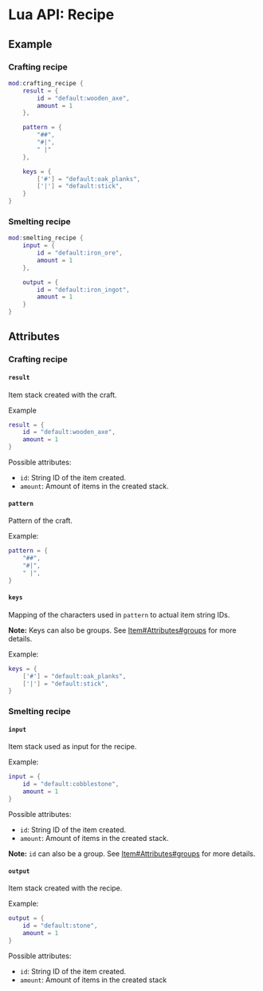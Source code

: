 # Lua API: Recipe

## Example

### Crafting recipe

```lua
mod:crafting_recipe {
	result = {
		id = "default:wooden_axe",
		amount = 1
	},

	pattern = {
		"##",
		"#|",
		" |"
	},

	keys = {
		['#'] = "default:oak_planks",
		['|'] = "default:stick",
	}
}
```

### Smelting recipe

```lua
mod:smelting_recipe {
	input = {
		id = "default:iron_ore",
		amount = 1
	},

	output = {
		id = "default:iron_ingot",
		amount = 1
	}
}
```

## Attributes

### Crafting recipe

#### `result`

Item stack created with the craft.

Example
```lua
result = {
	id = "default:wooden_axe",
	amount = 1
}
```

Possible attributes:

- `id`: String ID of the item created.
- `amount`: Amount of items in the created stack.

#### `pattern`

Pattern of the craft.

Example:
```lua
pattern = {
	"##",
	"#|",
	" |",
}
```

#### `keys`

Mapping of the characters used in `pattern` to actual item string IDs.

**Note:** Keys can also be groups. See [Item#Attributes#groups](lua-api-item.md#groups) for more details.

Example:
```lua
keys = {
	['#'] = "default:oak_planks",
	['|'] = "default:stick",
}
```

### Smelting recipe

#### `input`

Item stack used as input for the recipe.

Example:
```lua
input = {
	id = "default:cobblestone",
	amount = 1
}
```

Possible attributes:

- `id`: String ID of the item created.
- `amount`: Amount of items in the created stack.

**Note:** `id` can also be a group. See [Item#Attributes#groups](lua-api-item.md#groups) for more details.

#### `output`

Item stack created with the recipe.

Example:
```lua
output = {
	id = "default:stone",
	amount = 1
}
```

Possible attributes:

- `id`: String ID of the item created.
- `amount`: Amount of items in the created stack

